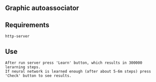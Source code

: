 ## Graphic autoassociator

## Requirements

```
http-server
```

## Use

```
After run server press 'Learn' button, which results in 300000 lerarning steps.
If neural network is learned enough (after about 5-6m steps) press 'Check' button to see results.
```
